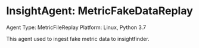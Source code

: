 # InsightAgent: MetricFakeDataReplay
Agent Type: MetricFileReplay
Platform: Linux, Python 3.7


This agent used to ingest fake metric data to insightfinder.